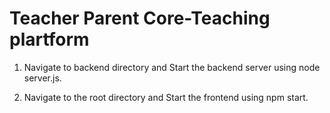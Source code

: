 # Teacher Parent Core-Teaching plartform

1. Navigate to backend directory and Start the backend server using node server.js.

2. Navigate to the root directory and Start the frontend using npm start.

